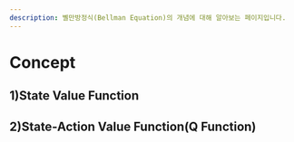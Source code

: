 ```yaml
---
description: 볠만방정식(Bellman Equation)의 개념에 대해 알아보는 페이지입니다.
---
```


# Concept

## 1)State Value Function



## 2)State-Action Value Function(Q Function)
